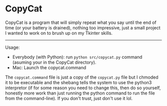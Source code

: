 # CopyCat
CopyCat is a program that will simply repeat what you say until the end of time (or your battery is drained), nothing too impressive, just a small project I wanted to work on to brush up on my Tkinter skills.

<hr/>
Usage:
<ul>
  <li>Everybody (with Python): run <code>python src/copycat.py</code> command (asuming your in the CopyCat directory).</li>
  <li>Mac: Launch the copycat.command</li>
</ul>

The <code>copycat.command</code> file is just a copy of the <code>copycat.py</code> file but I chmoded it to be executable and the shebang tells the system to use the python3 interpretor (if for some reason you need to change this, then do so yourself, honestly more work than just running the python command to run the file from the command-line). If you don't trust, just don't use it lol.
